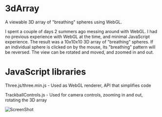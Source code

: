 3dArray
=======

A viewable 3D array of "breathing" spheres using WebGL.

I spent a couple of days 2 summers ago messing around with WebGL. I had no previous experience with WebGL at the time, and minimal JavaScript experience. The result was a 10x10x10 3D array of "breathing" spheres. If an individual sphere is clicked on by the mouse, its "breathing" pattern will be reversed. The view can be rotated and moved, and zoomed in and out.

JavaScript libraries
====================

Three.js/three.min.js - Used as WebGL renderer, API that simplifies code

TrackballControls.js -  Used for camera controls, zooming in and out, rotating the 3D array


![ScreenShot](https:i.imgur.com/wkq16h3.png)
